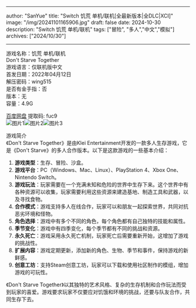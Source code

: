 
---
author: "SanYue"
title: "Switch 饥荒 单机/联机[全最新版本|全DLC|XCI]"
image: "/img/20241101165906.jpg"
draft: false
date: 2024-10-30
description: "Switch 饥荒 单机/联机"
tags: ["冒险", "多人","中文","模拟"]
archives: ["2024/10/30"]

---

游戏名称：饥荒 单机/联机   
Don't Starve Together    
游戏语言：仅联机版中文  
首发日期：2022年04月12日  
解压密码：wing515  
是否有金手指：否  
版本：无   
容量：4.9G

[百度网盘](https://pan.baidu.com/s/1Wf_xyRiLx30iYSqyg64jng) 提取码: fuc9  
![图片1](/img/539bc0c6.jpg)![图片2](/img/c467366d.jpg)![图片3](/img/e28844ad.jpg)  

游戏简介  
《Don't Starve Together》是由Klei Entertainment开发的一款多人生存游戏，它是《Don't Starve》的多人合作版本。以下是这款游戏的一些基本介绍：

1. **游戏类型**：生存、冒险、沙盒。
2. **游戏平台**：PC（Windows、Mac、Linux）、PlayStation 4、Xbox One、Nintendo Switch。
3. **游戏玩法**：玩家需要在一个充满未知和危险的世界中生存下来。这个世界中有各种资源可以收集，玩家需要利用这些资源来建造基地、制造工具和武器，以及寻找食物。
4. **合作模式**：游戏支持多人在线合作，玩家可以和朋友一起探索世界，共同对抗恶劣环境和怪物。
5. **角色选择**：游戏中有多个不同的角色，每个角色都有自己独特的技能和属性。
6. **季节变化**：游戏中有四季变化，每个季节都有不同的挑战和资源。
7. **永久死亡**：游戏采用永久死亡机制，玩家死亡后需要重新开始，这增加了游戏的挑战性。
8. **扩展内容**：游戏定期更新，添加新的角色、生物、季节和事件，保持游戏的新鲜感。
9. **创意工坊**：支持Steam创意工坊，玩家可以下载和使用社区制作的模组，增加游戏的可玩性。

《Don't Starve Together》以其独特的艺术风格、复杂的生存机制和合作玩法而受到玩家的喜爱。游戏要求玩家不仅要应对饥饿和环境的挑战，还要与队友合作，共同生存下去。
